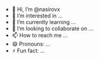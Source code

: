 - 👋 Hi, I’m @nasirovx
- 👀 I’m interested in ...
- 🌱 I’m currently learning ...
- 💞️ I’m looking to collaborate on ...
- 📫 How to reach me ...
- 😄 Pronouns: ...
- ⚡ Fun fact: ...

<!---
nasirovx/nasirovx is a ✨ special ✨ repository because its `README.md` (this file) appears on your GitHub profile.
You can click the Preview link to take a look at your changes.
--->
